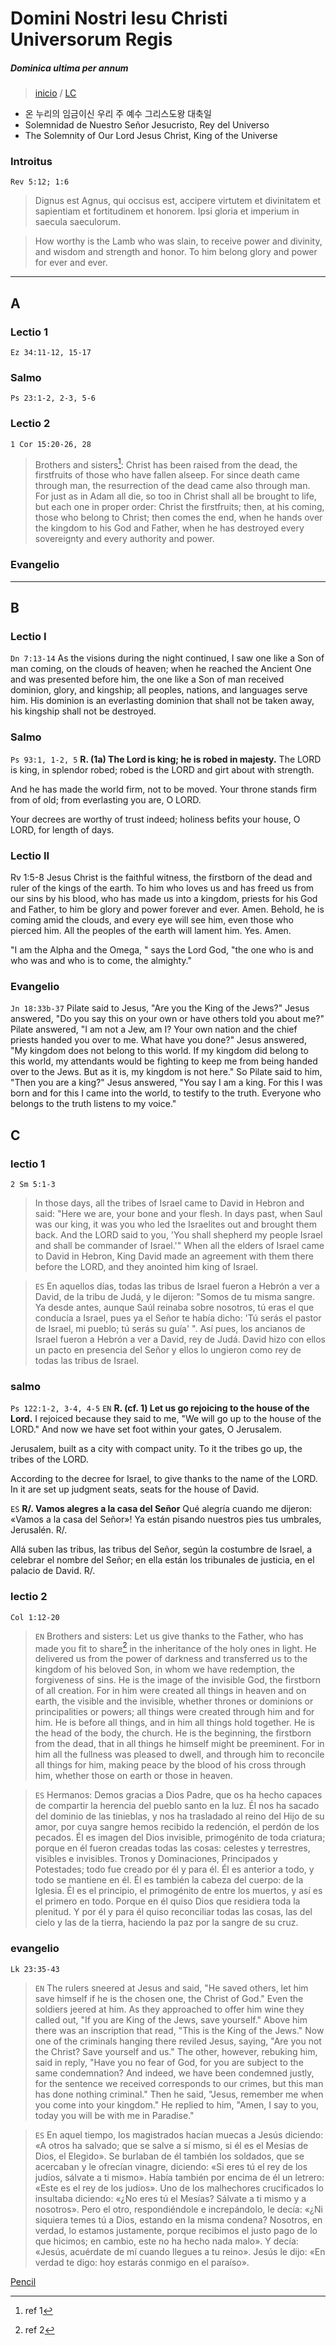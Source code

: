 # Domini Nostri Iesu Christi Universorum Regis
##### Dominica ultima per annum
> [inicio](../README.md) / [LC](../LC.md)


- 온 누리의 임금이신 우리 주 예수 그리스도왕 대축일
- Solemnidad de Nuestro Señor Jesucristo, Rey del Universo
- The Solemnity of Our Lord Jesus Christ, King of the Universe

### Introitus
`Rev 5:12; 1:6`
> Dignus est Agnus, qui occisus est, accipere virtutem et divinitatem et sapientiam et fortitudinem et honorem. 
> Ipsi gloria et imperium in saecula saeculorum.

> How worthy is the Lamb who was slain, to receive power and divinity, and wisdom and strength and honor. 
> To him belong glory and power for ever and ever.

---

## A
### Lectio 1
`Ez 34:11-12, 15-17`

### Salmo
`Ps 23:1-2, 2-3, 5-6`

### Lectio 2
`1 Cor 15:20-26, 28`
> Brothers and sisters[^1]: Christ has been raised from the dead, the firstfruits of those who have fallen alseep. For since death came through man, the resurrection of the dead came also through man. For just as in Adam all die, so too in Christ shall all be brought to life, but each one in proper order: Christ the firstfruits; then, at his coming, those who belong to Christ; then comes the end, when he hands over the kingdom to his God and Father, when he has destroyed every sovereignty and every authority and power. 

[^1]: ref 1

### Evangelio



---
## B
### Lectio I
`Dn 7:13-14`
As the visions during the night continued, I saw
    one like a Son of man coming,
        on the clouds of heaven;
    when he reached the Ancient One
        and was presented before him,
    the one like a Son of man received dominion, glory, and kingship;
        all peoples, nations, and languages serve him.
    His dominion is an everlasting dominion
        that shall not be taken away,
        his kingship shall not be destroyed.


### Salmo
`Ps 93:1, 1-2, 5`
**R. (1a) The Lord is king; he is robed in majesty.**
The LORD is king, in splendor robed;
    robed is the LORD and girt about with strength.

And he has made the world firm,
    not to be moved.
Your throne stands firm from of old;
    from everlasting you are, O LORD.

Your decrees are worthy of trust indeed;
    holiness befits your house,
    O LORD, for length of days.

### Lectio II
Rv 1:5-8
Jesus Christ is the faithful witness,
the firstborn of the dead and ruler of the kings of the earth. 
To him who loves us and has freed us from our sins by his blood,
who has made us into a kingdom, priests for his God and Father,
to him be glory and power forever and ever.  Amen.
Behold, he is coming amid the clouds,
and every eye will see him,
even those who pierced him.
All the peoples of the earth will lament him.
Yes.  Amen.

"I am the Alpha and the Omega, " says the Lord God,
"the one who is and who was and who is to come, the almighty."


### Evangelio
`Jn 18:33b-37`
Pilate said to Jesus,
"Are you the King of the Jews?" 
Jesus answered, "Do you say this on your own
or have others told you about me?" 
Pilate answered, "I am not a Jew, am I? 
Your own nation and the chief priests handed you over to me. 
What have you done?" 
Jesus answered, "My kingdom does not belong to this world.
If my kingdom did belong to this world,
my attendants would be fighting
to keep me from being handed over to the Jews. 
But as it is, my kingdom is not here." 
So Pilate said to him, "Then you are a king?" 
Jesus answered, "You say I am a king. 
For this I was born and for this I came into the world,
to testify to the truth. 
Everyone who belongs to the truth listens to my voice."

## C
### lectio 1
`2 Sm 5:1-3`
> In those days, all the tribes of Israel came to David in Hebron and said:
"Here we are, your bone and your flesh.
In days past, when Saul was our king,
it was you who led the Israelites out and brought them back.
And the LORD said to you,
'You shall shepherd my people Israel
and shall be commander of Israel.'"
When all the elders of Israel came to David in Hebron,
King David made an agreement with them there before the LORD,
and they anointed him king of Israel.


> `ES` En aquellos días, todas las tribus de Israel fueron a Hebrón a ver a David, de la tribu de Judá, y le dijeron: "Somos de tu misma sangre. Ya desde antes, aunque Saúl reinaba sobre nosotros, tú eras el que conducía a Israel, pues ya el Señor te había dicho: 'Tú serás el pastor de Israel, mi pueblo; tú serás su guía' ".
> Así pues, los ancianos de Israel fueron a Hebrón a ver a David, rey de Judá. David hizo con ellos un pacto en presencia del Señor y ellos lo ungieron como rey de todas las tribus de Israel.


### salmo
`Ps 122:1-2, 3-4, 4-5`
`EN` **R. (cf. 1) Let us go rejoicing to the house of the Lord.**
I rejoiced because they said to me,
"We will go up to the house of the LORD."
And now we have set foot
within your gates, O Jerusalem.

Jerusalem, built as a city
with compact unity.
To it the tribes go up,
the tribes of the LORD.

According to the decree for Israel,
to give thanks to the name of the LORD.
In it are set up judgment seats,
seats for the house of David.

`ES` **R/. Vamos alegres a la casa del Señor**
Qué alegría cuando me dijeron:
«Vamos a la casa del Señor»!
Ya están pisando nuestros pies
tus umbrales, Jerusalén. R/.

Allá suben las tribus, las tribus del Señor,
según la costumbre de Israel,
a celebrar el nombre del Señor;
en ella están los tribunales de justicia,
en el palacio de David. R/.


### lectio 2
`Col 1:12-20`
> `EN` Brothers and sisters:
Let us give thanks to the Father,
who has made you fit to share[^2]
in the inheritance of the holy ones in light.
He delivered us from the power of darkness
and transferred us to the kingdom of his beloved Son,
in whom we have redemption, the forgiveness of sins.
He is the image of the invisible God,
the firstborn of all creation.
For in him were created all things in heaven and on earth,
the visible and the invisible,
whether thrones or dominions or principalities or powers;
all things were created through him and for him.
He is before all things,
and in him all things hold together.
He is the head of the body, the church.
He is the beginning, the firstborn from the dead,
that in all things he himself might be preeminent.
For in him all the fullness was pleased to dwell,
and through him to reconcile all things for him,
making peace by the blood of his cross
through him, whether those on earth or those in heaven.

> `ES` Hermanos:
Demos gracias a Dios Padre, que os ha hecho capaces de compartir la herencia del pueblo santo en la luz.
Él nos ha sacado del dominio de las tinieblas,
y nos ha trasladado
al reino del Hijo de su amor,
por cuya sangre hemos recibido la redención,
el perdón de los pecados.
Él es imagen del Dios invisible,
primogénito de toda criatura;
porque en él fueron creadas todas las cosas:
celestes y terrestres,
visibles e invisibles.
Tronos y Dominaciones,
Principados y Potestades;
todo fue creado por él y para él.
Él es anterior a todo,
y todo se mantiene en él.
Él es también la cabeza del cuerpo: de la Iglesia.
Él es el principio, el primogénito de entre los muertos, y así es el primero en todo.
Porque en él quiso Dios que residiera toda la plenitud. Y por él y para él
quiso reconciliar todas las cosas,
las del cielo y las de la tierra,
haciendo la paz por la sangre de su cruz.


### evangelio
`Lk 23:35-43`
> `EN` The rulers sneered at Jesus and said,
"He saved others, let him save himself
if he is the chosen one, the Christ of God."
Even the soldiers jeered at him.
As they approached to offer him wine they called out,
"If you are King of the Jews, save yourself."
Above him there was an inscription that read,
"This is the King of the Jews."
Now one of the criminals hanging there reviled Jesus, saying,
"Are you not the Christ?
Save yourself and us."
The other, however, rebuking him, said in reply,
"Have you no fear of God,
for you are subject to the same condemnation?
And indeed, we have been condemned justly,
for the sentence we received corresponds to our crimes,
but this man has done nothing criminal."
Then he said,
"Jesus, remember me when you come into your kingdom."
He replied to him,
"Amen, I say to you,
today you will be with me in Paradise."



> `ES` En aquel tiempo, los magistrados hacían muecas a Jesús diciendo:
«A otros ha salvado; que se salve a sí mismo, si él es el Mesías de Dios, el Elegido».
Se burlaban de él también los soldados, que se acercaban y le ofrecían vinagre, diciendo:
«Si eres tú el rey de los judíos, sálvate a ti mismo».
Había también por encima de él un letrero:
«Este es el rey de los judíos».
Uno de los malhechores crucificados lo insultaba diciendo:
«¿No eres tú el Mesías? Sálvate a ti mismo y a nosotros».
Pero el otro, respondiéndole e increpándolo, le decía:
«¿Ni siquiera temes tú a Dios, estando en la misma condena? Nosotros, en verdad, lo estamos justamente, porque recibimos el justo pago de lo que hicimos; en cambio, este no ha hecho nada malo».
Y decía:
«Jesús, acuérdate de mí cuando llegues a tu reino».
Jesús le dijo:
«En verdad te digo: hoy estarás conmigo en el paraíso».


[Pencil](https://www.ncronline.org/spirituality/pencil-preaching/hour-power)


[^2]: ref 2